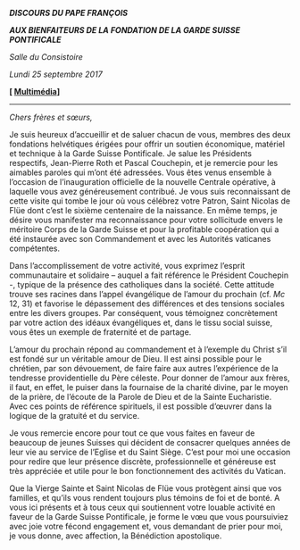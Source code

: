 ***DISCOURS DU PAPE FRANÇOIS***

***AUX BIENFAITEURS DE LA FONDATION DE LA GARDE SUISSE PONTIFICALE***

*Salle du Consistoire*

*Lundi 25 septembre 2017*

**[ [Multimédia](http://w2.vatican.va/content/francesco/fr/events/event.dir.html/content/vaticanevents/fr/2017/9/25/benefattori-fondazione-guardiasvizzera.html)]**

* * *

*Chers frères et sœurs,*

Je suis heureux d’accueillir et de saluer chacun de vous, membres des deux fondations helvétiques érigées pour offrir un soutien économique, matériel et technique à la Garde Suisse Pontificale. Je salue les Présidents respectifs, Jean-Pierre Roth et Pascal Couchepin, et je remercie pour les aimables paroles qui m’ont été adressées. Vous êtes venus ensemble à l’occasion de l’inauguration officielle de la nouvelle Centrale opérative, à laquelle vous avez généreusement contribué. Je vous suis reconnaissant de cette visite qui tombe le jour où vous célébrez votre Patron, Saint Nicolas de Flüe dont c’est le sixième centenaire de la naissance. En même temps, je désire vous manifester ma reconnaissance pour votre sollicitude envers le méritoire Corps de la Garde Suisse et pour la profitable coopération qui a été instaurée avec son Commandement et avec les Autorités vaticanes compétentes.

Dans l’accomplissement de votre activité, vous exprimez l’esprit communautaire et solidaire – auquel a fait référence le Président Couchepin -, typique de la présence des catholiques dans la société. Cette attitude trouve ses racines dans l’appel évangélique de l’amour du prochain (cf. *Mc* 12, 31) et favorise le dépassement des différences et des tensions sociales entre les divers groupes. Par conséquent, vous témoignez concrètement par votre action des idéaux évangéliques et, dans le tissu social suisse, vous êtes un exemple de fraternité et de partage.

L’amour du prochain répond au commandement et à l’exemple du Christ s’il est fondé sur un véritable amour de Dieu. Il est ainsi possible pour le chrétien, par son dévouement, de faire faire aux autres l’expérience de la tendresse providentielle du Père céleste. Pour donner de l’amour aux frères, il faut, en effet, le puiser dans la fournaise de la charité divine, par le moyen de la prière, de l’écoute de la Parole de Dieu et de la Sainte Eucharistie. Avec ces points de référence spirituels, il est possible d’œuvrer dans la logique de la gratuité et du service.

Je vous remercie encore pour tout ce que vous faites en faveur de beaucoup de jeunes Suisses qui décident de consacrer quelques années de leur vie au service de l’Eglise et du Saint Siège. C’est pour moi une occasion pour redire que leur présence discrète, professionnelle et généreuse est très appréciée et utile pour le bon fonctionnement des activités du Vatican.

Que la Vierge Sainte et Saint Nicolas de Flüe vous protègent ainsi que vos familles, et qu’ils vous rendent toujours plus témoins de foi et de bonté. A vous ici présents et à tous ceux qui soutiennent votre louable activité en faveur de la Garde Suisse Pontificale, je forme le vœu que vous poursuiviez avec joie votre fécond engagement et, vous demandant de prier pour moi, je vous donne, avec affection, la Bénédiction apostolique.